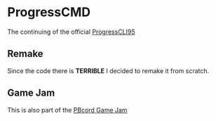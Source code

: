 # ProgressCMD
The continuing of the official [ProgressCLI95](doc:linking-to-pages#anchor-links)

## Remake
Since the code there is **TERRIBLE** I decided to remake it from scratch.
## Game Jam
This is also part of the [PBcord Game Jam](https://itch.io/jam/pbcord-game-jam)
